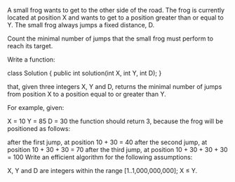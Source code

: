 A small frog wants to get to the other side of the road. The frog is currently located at position X and wants to get to a position greater than or equal to Y. The small frog always jumps a fixed distance, D.

Count the minimal number of jumps that the small frog must perform to reach its target.

Write a function:

class Solution { public int solution(int X, int Y, int D); }

that, given three integers X, Y and D, returns the minimal number of jumps from position X to a position equal to or greater than Y.

For example, given:

  X = 10
  Y = 85
  D = 30
the function should return 3, because the frog will be positioned as follows:

after the first jump, at position 10 + 30 = 40
after the second jump, at position 10 + 30 + 30 = 70
after the third jump, at position 10 + 30 + 30 + 30 = 100
Write an efficient algorithm for the following assumptions:

   X, Y and D are integers within the range [1..1,000,000,000];
   X ≤ Y.